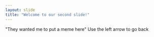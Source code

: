 ```yaml
---
layout: slide
title: "Welcome to our second slide!"
---
```

"They wanted me to put a meme here"
Use the left arrow to go back
